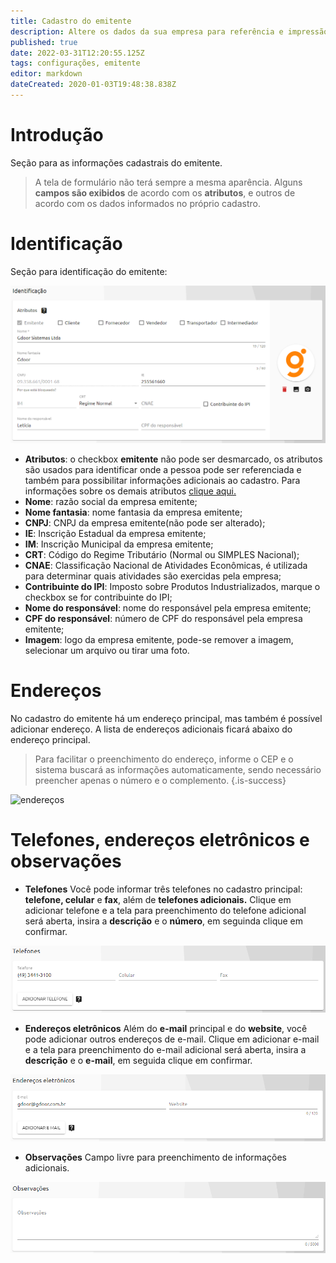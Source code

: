 ```yaml
---
title: Cadastro do emitente
description: Altere os dados da sua empresa para referência e impressão em documentos
published: true
date: 2022-03-31T12:20:55.125Z
tags: configurações, emitente
editor: markdown
dateCreated: 2020-01-03T19:48:38.838Z
---
```


# Introdução

Seção para as informações cadastrais do emitente. 

> A tela de formulário não terá sempre a mesma aparência. Alguns **campos são exibidos** de acordo com os **atributos**, e outros de acordo com os dados informados no próprio cadastro.

# Identificação

Seção para identificação do emitente:

![identificação](/config/emitente/identificação.png)

- **Atributos**: o checkbox **emitente** não pode ser desmarcado, os atributos são usados para identificar onde a pessoa pode ser referenciada e também para possibilitar informações adicionais ao cadastro. Para informações sobre os demais atributos [clique aqui.](https://help.gdoorweb.com.br/pt-br/cadastros/pessoas#atributos)
- **Nome**: razão social da empresa emitente;
- **Nome fantasia**: nome fantasia da empresa emitente;
- **CNPJ**: CNPJ da empresa emitente(não pode ser alterado);
- **IE**: Inscrição Estadual da empresa emitente;
- **IM**: Inscrição Municipal da empresa emitente;
- **CRT**: Código do Regime Tributário (Normal ou SIMPLES Nacional);
- **CNAE**: Classificação Nacional de Atividades Econômicas, é utilizada para determinar quais atividades são exercidas pela empresa;
- **<em class="mdi mdi-checkbox-blank-outline"></em> Contribuinte do IPI**: Imposto sobre Produtos Industrializados, marque o checkbox se for contribuinte do IPI;
- **Nome do responsável**: nome do responsável pela empresa emitente;
- **CPF do responsável**: número de CPF do responsável pela empresa emitente;
- **Imagem**: logo da empresa emitente, pode-se remover a imagem, selecionar um arquivo ou tirar uma foto.

# Endereços

No cadastro do emitente há um endereço principal, mas também é possível <span class="mat-button mdi "> adicionar endereço</span>.  A lista de endereços adicionais ficará abaixo do endereço principal.

> Para facilitar o preenchimento do endereço, informe o CEP e o sistema buscará as informações automaticamente, sendo necessário preencher apenas o número e o complemento.
{.is-success}

![endereços](/config/emitente/endereços.png)

# Telefones, endereços eletrônicos e observações

- **Telefones**
Você pode informar três telefones no cadastro principal: **telefone, celular** e **fax**, além de **telefones adicionais.** Clique em <span class="mat-button mdi "> adicionar telefone</span> e a tela para preenchimento do telefone adicional será aberta, insira a **descrição** e o **número**, em seguinda clique em <span class="mat-button mdi "> confirmar</span>.

![telefones](/config/emitente/stelefones.png)

- **Endereços eletrônicos**
Além do **e-mail** principal e do **website**, você pode adicionar outros endereços de e-mail. Clique em <span class="mat-button mdi "> adicionar e-mail</span> e a tela para preenchimento do e-mail adicional será aberta, insira a **descrição** e o **e-mail**, em seguida clique em <span class="mat-button mdi "> confirmar</span>.

![endereços eletrônicos](/config/emitente/email.png)

- **Observações**
Campo livre para preenchimento de informações adicionais.

![observações](/config/emitente/observ.png)

